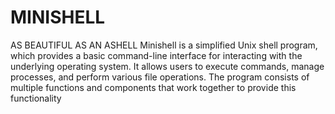 # MINISHELL
AS BEAUTIFUL AS AN ASHELL
Minishell is a simplified Unix shell program, which provides a basic command-line interface for interacting with the underlying operating system. It allows users to execute commands, manage processes, and perform various file operations. The program consists of multiple functions and components that work together to provide this functionality
